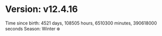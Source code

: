 # Version: v12.4.16
Time since birth: 4521 days, 108505 hours, 6510300 minutes, 390618000 seconds
Season: Winter ❄️
